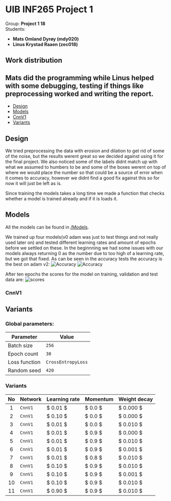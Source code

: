 # UIB INF265 Project 1
Group: **Project 1 18**  
Students:
- **Mats Omland Dyrøy (mdy020)**
- **Linus Krystad Raaen (zec018)**

## Work distribution
Mats did the programming while Linus helped with some debugging, testing if things like preprocessing worked and writing the report.
---

- [Design](#design)
- [Models](#models)
- [CnnV1](#cnnv1)
- [Variants](#variants)

## Design
We tried preprocessing the data with erosion and dilation to get rid of some of the noise, but the results werent great so we decided against using it for the final project. We also noticed some of the labels didnt match up with what we assumed to humbers to be and some of the boxes werent on top of where we would place the number so that could be a source of error when it comes to accuracy, however we didnt find a good fix against this so for now it will just be left as is. 

Since training the models takes a long time we made a function that checks whether a model is trained already and if it is loads it. 

## Models
All the models can be found in [/Models](/uib.inf265.project2/models/). 

We trained up four models(v0 adam was just to test things and not really used later on) and tested different learning rates and amount of epochs before we settled on these. In the beginnning we had some issues with our models always returning 0 as the number due to too high of a learning rate, but we got that fixed. As can be seen in the accuracy tests the accuracy is the best on adam v2:
 ![Accuracy](/uib.inf265.project2/assets/accuracy_Detector.png) ![Accuracy](/uib.inf265.project2/assets/accuracy_Localizer.png)

After ten epochs the scores for the model on training, validation and test data are:
 ![scores](/uib.inf265.project2/assets/score_v2_adam_lr0.001.png)
### CnnV1

## Variants

### Global parameters:
| Parameter | Value |
| --------- | ----- |
| Batch size | `256` |
| Epoch count | `30` |
| Loss function | `CrossEntropyLoss` |
| Random seed | `420` |

### Variants
| No | Network | Learning rate | Momentum | Weight decay |
|:-: | ------- | -------- | ------- | --------- |
|  1 | `CnnV1` | $ 0.01 $ | $ 0.0 $ | $ 0.000 $ |
|  2 | `CnnV1` | $ 0.10 $ | $ 0.0 $ | $ 0.000 $ |
|  3 | `CnnV1` | $ 0.01 $ | $ 0.0 $ | $ 0.010 $ | 
|  4 | `CnnV1` | $ 0.01 $ | $ 0.9 $ | $ 0.000 $ | 
|  5 | `CnnV1` | $ 0.01 $ | $ 0.9 $ | $ 0.010 $ | 
|  6 | `CnnV1` | $ 0.01 $ | $ 0.9 $ | $ 0.001 $ | 
|  7 | `CnnV1` | $ 0.01 $ | $ 0.8 $ | $ 0.010 $ | 
|  8 | `CnnV1` | $ 0.10 $ | $ 0.9 $ | $ 0.010 $ | 
|  9 | `CnnV1` | $ 0.10 $ | $ 0.9 $ | $ 0.001 $ | 
| 10 | `CnnV1` | $ 0.10 $ | $ 0.9 $ | $ 0.010 $ | 
| 11 | `CnnV1` | $ 0.90 $ | $ 0.9 $ | $ 0.010 $ | 